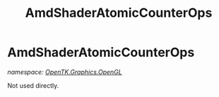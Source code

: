 ﻿---
title: AmdShaderAtomicCounterOps
---

# AmdShaderAtomicCounterOps
_namespace: [OpenTK.Graphics.OpenGL](N-OpenTK.Graphics.OpenGL.html)_

Not used directly.




